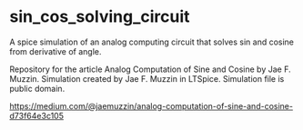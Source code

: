 # sin_cos_solving_circuit
A spice simulation of an analog computing circuit that solves sin and cosine from derivative of angle.

Repository for the article Analog Computation of Sine and Cosine
by Jae F. Muzzin.  Simulation created by Jae F. Muzzin in LTSpice. Simulation file is public domain.

https://medium.com/@jaemuzzin/analog-computation-of-sine-and-cosine-d73f64e3c105
